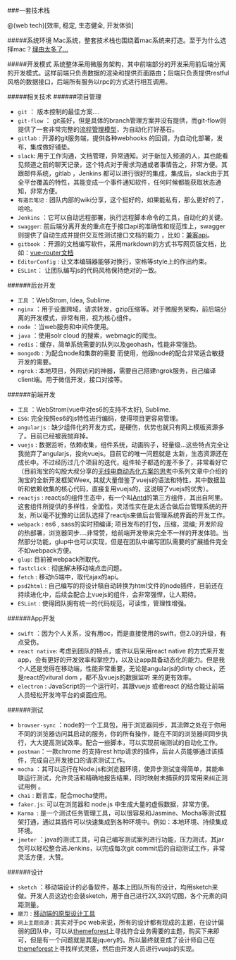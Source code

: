 
###一套技术栈

@(web tech)[效率, 稳定, 生态健全, 开发体验]

#####系统环境
 Mac系统，整套技术栈也围绕着mac系统来打造。至于为什么选择mac？[理由太多了...](http://mp.weixin.qq.com/s?__biz=MjM5ODIyMTE0MA==&mid=211925064&idx=1&sn=341e2b97415619edfbf656d9ab0b9c51&scene=4#wechat_redirect)

#####开发模式
系统整体采用微服务架构，其中前端部分的开发采用前后端分离的开发模式。这样前端只负责数据的渲染和提供页面路由；后端只负责提供restful风格的数据接口，后端所有服务以rpc的方式进行相互调用。

#####相关技术
######项目管理
- `git` ：  版本控制的最佳方案....
- `git-flow` ： git虽好，但是具体的branch管理方案并没有提供，而git-flow则提供了一套非常完整的[流程管理模型](https://ihower.tw/blog/archives/5140)，为自动化打好基石。
- `gitlab` :  开源的git服务端，提供各种webhooks 的回调，为自动化部署，发布，集成做好铺垫。
- `slack`: 用于工作沟通，文档管理，异常通知。对于新加入频道的人，其也能看见频道之前的聊天记录，这个特点对于需求沟通或者事情告之，非常方便。其跟邮件系统，gitlab ，Jenkins 都可以进行很好的集成，集成后，slack由于其全平台覆盖的特性，其能变成一个事件通知软件，任何时候都能获取状态通知，非常方便。
- `有道云笔记` :  团队内部的wiki分享，这个挺好的，如果能私有，那么更好的了，哈哈。
- `Jenkins` ：它可以自动远程部署，执行远程脚本命令的工具，自动化的关键。
- `swagger`: 前后端分离开发的重点在于接口api的准确性和规范性上，swagger则提供了自动生成并提供交互性测试接口文档的能力 ，比如：[兼客api](http://api.mkjianzhi.com/docs1/index.html)。
- `gitbook` ：开源的文档编写软件，采用markdown的方式书写网页版文档，比如：[vue-router文档](http://router.vuejs.org/zh-cn/index.html)
- `EditorConfig` :  让文本编辑器能够对换行，空格等style上的作出约束。
-  `ESLint`： 让团队编写js的代码风格保持绝对的一致。  

######后台开发
- `工具` ：WebStrom, Idea, Sublime.  
- `nginx` ：用于设置跨域，请求转发，gzip压缩等。对于微服务架构，前后端分离的开发模式，非常有用，视为核心组件。
- `node` ：当web服务和中间件使用。
- `java` ：使用solr cloud 的搜索，webmagic的爬虫。
- `redis`：缓存，简单系统需要的队列以及geohash，性能非常强劲。
- `mongodb` : 为配合node和集群的需要 而使用，他跟node的配合非常适合敏捷开发的需要。
- `ngrok` :  本地项目，外网访问的神器，需要自己搭建ngrok服务，自己编译client端。用于微信开发，接口对接等。


######前端开发
- `工具` ：WebStrom(vue中对es6的支持不太好), Sublime.  
- `ES6`:  完全按照es6的js特性进行编码，使得项目更容易管理。
- `angularjs` : 缺少组件化的开发方式，是硬伤，优势也就只有网上模版资源多了。目前已经被我抛弃掉。
- `vuejs` : 数据监听，依赖收集，组件系统，动画钩子，轻量级...这些特点完全让我抛弃了angularjs，投向vuejs。目前它的唯一问题就是 太新，生态资源还在成长中。不过经历过几个项目的迭代，组件轮子都造的差不多了，非常看好它（目前淘宝的勾股大叔分享的[无线电商动态化方案的思考](https://github.com/amfe/article/issues/13)中系列文章中介绍的淘宝的全新开发框架Weex, 其就大量借鉴了vuejs的语法和特性，其中数据监听和依赖收集的核心代码，直接复用vuejs的，这说明了vuejs的优秀）。
- `reactjs` :  reactjs的组件生态中，有一个叫[Antd](http://ant.design)的第三方组件，其出自阿里。这套组件所提供的多样性，全面性，灵活性实在是太适合做后台管理系统的开发，所以毫不犹豫的让团队选择了reactjs来做后台管理系统界面的开发工作。
- `webpack` : es6 , sass的实时预编译; 项目发布的打包，压缩，混编; 开发阶段的热部署，浏览器同步....非常赞，给前端开发带来完全不一样的开发体验。当然部分功能，glup中也可以实现，但是在团队中编写团队需要的扩展插件完全不如webpack方便。
- `glup`: 目前被webpack所取代。
- `fastclick` :  彻底解决移动端点击问题。
- `fetch` :  移动h5端中，取代ajax的api。
- `psd2html` :  自己编写的将设计稿自动转换为html文件的node插件，目前还在持续进化中，后续会配合上vuejs的组件，会非常强悍，让人期待。
- `ESLint` :  使得团队拥有统一的代码规范，可读性，管理性增强。


######App开发
- `swift` ：因为个人关系，没有用oc，而是直接使用的swift，但2.0的升级，有点受伤。
- `react native`:  考虑到团队的特点，或许以后采用react native 的方式来开发app，会有更好的开发效率和掌控力，以及让app具备动态化的能力。但是我个人还是觉得在移动端，性能非常重要，无论是angularjs的dirty check，还是react的vitural dom ，都不及vuejs的数据监听 来的更有效率。
-  `electron` :  JavaScript的一个运行时，其跟vuejs 或者react 的结合能让前端人员轻松开发垮平台的桌面应用。



######测试
- `browser-sync` ：node的一个工具包，用于浏览器同步，其流弊之处在于你用不同的浏览器访问其启动的服务，你的所有操作，能在不同的浏览器间同步执行，大大提高测试效率。配合一些脚本，可以实现前端测试的自动化工作。
- `postman`：一款chrome 的支持rest http请求的插件，后台人员能够通过该插件，完成自己开发接口的请求测试工作。
- `mocha` ：其可以运行在Node.js和浏览器环境，使异步测试变得简单，其能串联运行测试，允许灵活和精确地报告结果，同时映射未捕获的异常用来纠正测试用例 。
- `chai` :  断言库，配合mocha使用。
- `faker.js`: 可以在浏览器和 node.js 中生成大量的虚假数据，非常方便。
- `Karma `: 是一个测试任务管理工具，可以很容易和Jasmine、Mocha等测试框架打通，通过其插件可以快速集成到各种环境中。例如：本地环境、持续集成环境。
- `jmeter` ：java的测试工具，可自己编写测试案列进行功能，压力测试，其jar包可以轻松整合进Jenkins，以完成每次git commit后的自动测试工作，非常灵活方便，大赞。


######设计
- `sketch` ：移动端设计的必备软件，基本上团队所有的设计，均用sketch来做。开发人员这边也会装sketch，用于自己进行2X,3X的切图，各个元素的间距测量。
- `磨刀` :  [移动端的原型设计工具](https://modao.cc)
- `网上主题资源` :  其实对于pc web来说，所有的设计都有现成的主题，在设计偏弱的团队中，可以从[themeforest](http://themeforest.net)上寻找符合业务需要的主题，购买下来即可，但是有一个问题就是其是jquery的。所以最终就变成了设计师自己在[themeforest](http://themeforest.net)上寻找样式灵感，然后由开发人员进行vuejs的实现。


